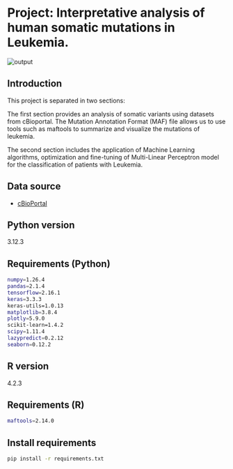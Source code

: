 # Project: Interpretative analysis of human somatic mutations in Leukemia.
![output](https://github.com/user-attachments/assets/6465134d-f158-499b-8ed5-8cdaab94bba9)

## Introduction
This project is separated in two sections:

The first section provides an analysis of somatic variants using datasets from cBioportal. The Mutation Annotation Format (MAF) file allows us to use tools such as maftools to summarize and visualize the mutations of leukemia.

The second section includes the application of Machine Learning algorithms, optimization and fine-tuning of Multi-Linear Perceptron model for the classification of patients with Leukemia.

## Data source
- [cBioPortal](https://www.cbioportal.org/datasets)

## Python version
3.12.3

## Requirements (Python)
 ```bash
numpy=1.26.4
pandas=2.1.4
tensorflow=2.16.1
keras=3.3.3
keras-utils=1.0.13
matplotlib=3.8.4
plotly=5.9.0
scikit-learn=1.4.2           
scipy=1.11.4 
lazypredict=0.2.12                
seaborn=0.12.2                  
```

## R version
4.2.3

## Requirements (R)
```bash
maftools=2.14.0
```

## Install requirements
```bash
pip install -r requirements.txt

